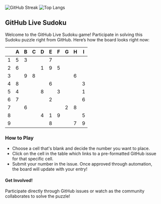 

![GitHub Streak](https://github-readme-streak-stats.herokuapp.com/?user=kchemorion)   ![Top Langs](https://github-readme-stats.vercel.app/api/top-langs/?username=kchemorion&layout=compact)


## GitHub Live Sudoku

Welcome to the GitHub Live Sudoku game! Participate in solving this Sudoku puzzle right from GitHub. Here’s how the board looks right now:

|   | A | B | C | D | E | F | G | H | I |
| - | - | - | - | - | - | - | - | - | - |
| 1 | 5 | 3 |   |   | 7 |   |   |   |   |
| 2 | 6 |   |   | 1 | 9 | 5 |   |   |   |
| 3 |   | 9 | 8 |   |   |   |   | 6 |   |
| 4 | 8 |   |   |   | 6 |   |   |   | 3 |
| 5 | 4 |   |   | 8 |   | 3 |   |   | 1 |
| 6 | 7 |   |   |   | 2 |   |   |   | 6 |
| 7 |   | 6 |   |   |   |   | 2 | 8 |   |
| 8 |   |   |   | 4 | 1 | 9 |   |   | 5 |
| 9 |   |   |   |   | 8 |   |   | 7 | 9 |

### How to Play
- Choose a cell that's blank and decide the number you want to place.
- Click on the cell in the table which links to a pre-formatted GitHub issue for that specific cell.
- Submit your number in the issue. Once approved through automation, the board will update with your entry!

#### Get Involved!
Participate directly through GitHub issues or watch as the community collaborates to solve the puzzle!
